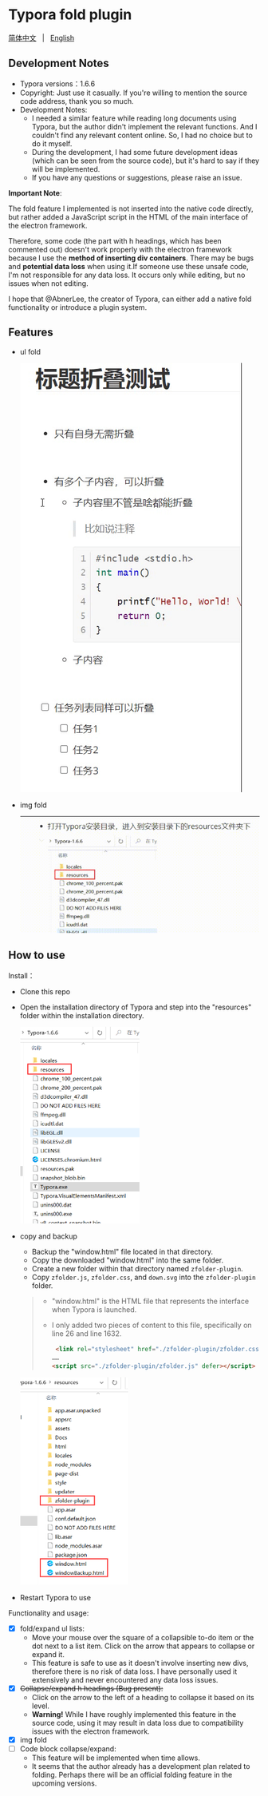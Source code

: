 # Typora fold plugin

[简体中文](README.md) &nbsp;&nbsp;|&nbsp;&nbsp; [English](README-EN.md)

## Development Notes

- Typora versions：1.6.6
- Copyright: Just use it casually. If you're willing to mention the source code address, thank you so much.
- Development Notes:
  - I needed a similar feature while reading long documents using Typora, but the author didn't implement the relevant functions. And I couldn't find any relevant content online. So, I had no choice but to do it myself.
  - During the development, I had some future development ideas (which can be seen from the source code), but it's hard to say if they will be implemented.
  - If you have any questions or suggestions, please raise an issue.



**Important Note**:

The fold feature I implemented is not inserted into the native code directly, but rather added a JavaScript script in the HTML of the main interface of the electron framework.

Therefore, some code (the part with h headings, which has been commented out) doesn't work properly with the electron framework because I use the **method of inserting div containers**. There may be bugs and **potential data loss** when using it.If someone use these unsafe code, I'm not responsible for any data loss. It occurs only while editing, but no issues when not editing.

I hope that @AbnerLee, the creator of Typora, can either add a native fold functionality or introduce a plugin system.



## Features

- ul fold

  ![zfolder演示](README/ul折叠演示.gif)

  

  

- img fold

    ![图片折叠](./README/图片折叠.gif)

    




## How  to use

Install：

- Clone this repo 

- Open the installation directory of Typora and step into the "resources" folder within the installation directory.

  <img src="README/安装目录下.png" alt="安装目录下" style="zoom: 67%;" />

  

- copy and backup

  - Backup the "window.html" file located in that directory.
  - Copy the downloaded "window.html" into the same folder.
  - Create a new folder within that directory named `zfolder-plugin`.
  - Copy `zfolder.js`, `zfolder.css`, and `down.svg` into the `zfolder-plugin` folder.

  > - "window.html" is the HTML file that represents the interface when Typora is launched.
  >
  > - I only added two pieces of content to this file, specifically on line 26 and line 1632.
  >
  >   ```html
  >    <link rel="stylesheet" href="./zfolder-plugin/zfolder.css" crossorigin="anonymous">
  >   ……
  >   <script src="./zfolder-plugin/zfolder.js" defer></script>
  >   ```
  
  <img src="README/copy文件.png" alt="copy文件.png" style="zoom:67%;" />

  

- Restart Typora to use



Functionality and usage:

- [x] fold/expand ul lists:
  - Move your mouse over the square of a collapsible to-do item or the dot next to a list item. Click on the arrow that appears to collapse or expand it.
  - This feature is safe to use as it doesn't involve inserting new divs, therefore there is no risk of data loss. I have personally used it extensively and never encountered any data loss issues.
- [x] ~~Collapse/expand h headings (Bug present):~~
  - Click on the arrow to the left of a heading to collapse it based on its level.
  - **Warning!** While I have roughly implemented this feature in the source code, using it may result in data loss due to compatibility issues with the electron framework.
- [x] img fold
- [ ] Code block collapse/expand:
  - This feature will be implemented when time allows.
  - It seems that the author already has a development plan related to folding. Perhaps there will be an official folding feature in the upcoming versions.









